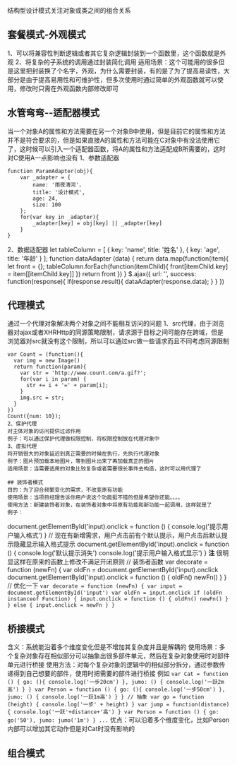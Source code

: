 结构型设计模式关注对象或类之间的组合关系
## 套餐模式-外观模式
1、可以将兼容性判断逻辑或者其它复杂逻辑封装到一个函数里，这个函数就是外观
2、将复杂的子系统的调用通过封装简化调用
适用场景：这个可能用的很多但是这里把封装换了个名字，外观，为什么需要封装，有的是了为了提高易读性，大部分是由于提高易用性和可维护性，但多次使用时通过简单的外观函数就可以使用，修改时只需在外观函数内部修改即可
## 水管弯弯--适配器模式
当一个对象A的属性和方法需要在另一个对象B中使用，但是目前它的属性和方法并不是符合要求的，但是如果直接A的属性和方法可能在C对象中有没法使用它了，这时候可以引入一个适配器函数，将A的属性和方法适配成B所需要的，这时对C使用A一点影响也没有
1、参数适配器
```
function ParamAdapter(obj){
    var _adapter = {
        name: '雨夜清河'，
        title: '设计模式',
        age: 24,
        size: 100
    };
    for(var key in _adapter){
        _adapter[key] = obj[key] || _adapter[key]
    }
}
```
2、数据适配器
let tableColumn = [
    {
        key: 'name',
        title: '姓名'
    },
    {
        key: 'age',
        title: '年龄'
    }
];
function dataAdapter (data) {
    return data.map(function(item){
        let front = {};
        tableColumn.forEach(function(itemChild){
            front[itemChild.key] = item[[itemChild.key]]
        })
        return front
    })
}
$.ajax({
    url: '',
    success: function(response){
        if(response.result){
            dataAdapter(response.data);
        }
    }
})
## 代理模式
通过一个代理对象解决两个对象之间不能相互访问的问题
1、src代理，由于浏览器对ajax或者XHRHttp的同源策略限制，请求源于目标之间可能存在跨域，但是浏览器对src就没有这个限制，所以可以通过src做一些请求而且不同考虑同源限制
```
var Count = (function(){
  var img = new Image()
  return function(param){
    var str = 'http://www.count.com/a.gif?';
    for(var i in param) {
      str += i + '=' + param[i];
    }
    img.src = str;
  }
})
Count({num: 10});
2、保护代理
对主体对象的访问提供过滤作用
例子：可以通过保护代理做权限控制，将权限控制放在代理对象中
3、虚拟代理
将开销很大的对象延迟到真正需要的时候在执行，先执行代理对象
例子：图片预加载本地图片，等到图片出来了再加载真正的图片
适用场景：当需要适用的对象比较复杂或者需要很长事件去构造，这时可以用代理了

## 装饰者模式
目的：为了迎合频繁变化的需求，不改变原有功能
使用场景：当项目经理告诉你用户说这个功能挺不错的但是希望你还能。。。。
使用方法：新建装饰者对象，在装饰者对象中将原有功能和新功能一起调用，这样就是了
例子：
```
document.getElementById('input).onclick = function () {
  console.log('提示用户输入格式')
}
// 现在有新增需求，用户点击前有个默认提示，用户点击后默认提示隐藏显示输入格式提示
document.getElementById('input).onclick = function () {
  console.log('默认提示消失')
  console.log('提示用户输入格式显示')
}
**注** 很明显这样在原来的函数上修改不满足开闭原则
// 装饰者函数
var decorate = function (newFn) {
  var oldFn = document.getElementById('input).onclick
  document.getElementById('input).onclick = function () {
    oldFn()
    newFn()
  }
}
// 优化一下
`
  var decorate = function (newFn) {
    var input = document.getElementById('input')
    var oldFn = input.onclick
    if (oldFn instanceof Function) {
      input.onclick = function () {
        oldFn()
        newFn()
      }
    } else {
      input.onclick = newFn
    }
  }
`
## 桥接模式
含义：系统能沿着多个维度变化但是不增加其复杂度并且是解耦的
使用场景：多个复杂对象存在相似部分可以抽象出很多部件单元，然后在复杂对象使用时对部件单元进行桥接
使用方法：对每个复杂对象的逻辑中的相似部分拆分，通过参数传递得到自己想要的部件，使用时把需要的部件进行桥接
例如
`
var Cat = function () {
  go: (){
    console.log('一步20cm')
  },
  jumo: () {
    console.log('一跃2m高')
  }
}
var Person = function () {
  go: (){
    console.log('一步50cm')
  },
  jumo: () {
    console.log('一跃1m高')
  }
}
// 抽象
var go = function (height) {
  console.log('一步' + height)
}
var jump = function(distance){
  console.log('一跃'+distance+'高')
}
var Person = function () {
  go: go('50'),
  jumo: jumo('1m')
}
...
`
优点：可以沿着多个维度变化，比如Person内部可以增加其它动作但是对Cat时没有影响的
## 组合模式
